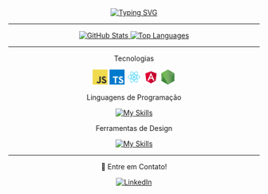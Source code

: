 <!-- Título com Animação de Digitação -->
<div align="center">
  <a href="https://git.io/typing-svg">
    <img src="https://readme-typing-svg.demolab.com?font=Fira+Code&size=30&pause=1000&random=false&width=435&lines=Hi+I'm+Lucas" alt="Typing SVG" />
  </a>
</div>

---

<!-- GitHub Stats -->
<div align="center">
  <a href="https://github.com/luctmc">
    <img height="180em" src="https://github-readme-stats.vercel.app/api?username=luctmc&show_icons=true&locale=pt-br&theme=react" alt="GitHub Stats"/>
    <img height="180em" src="https://github-readme-stats.vercel.app/api/top-langs?username=luctmc&show_icons=true&locale=pt-br&layout=compact&theme=react" alt="Top Languages"/>
  </a>
</div>

---

<!-- Tecnologias e Ferramentas -->
<div align="center">
  <!-- Tecnologias -->
  <p>Tecnologias</p>
  <code><img height="30" src="https://raw.githubusercontent.com/github/explore/80688e429a7d4ef2fca1e82350fe8e3517d3494d/topics/javascript/javascript.png" alt="JavaScript"></code>
  <code><img height="30" src="https://raw.githubusercontent.com/github/explore/80688e429a7d4ef2fca1e82350fe8e3517d3494d/topics/typescript/typescript.png" alt="TypeScript"></code>
  <code><img height="30" src="https://raw.githubusercontent.com/github/explore/80688e429a7d4ef2fca1e82350fe8e3517d3494d/topics/react/react.png" alt="React"></code>
  <code><img height="30" src="https://raw.githubusercontent.com/github/explore/5c058a388828bb5fde0bcafd4bc867b5bb3f26f3/topics/angular/angular.png" alt="Angular"></code>
  <code><img height="30" src="https://raw.githubusercontent.com/github/explore/80688e429a7d4ef2fca1e82350fe8e3517d3494d/topics/nodejs/nodejs.png" alt="Node.js"></code>
  
  <!-- Outras Habilidades -->
  <p>Linguagens de Programação</p>
  
  [![My Skills](https://skillicons.dev/icons?i=js,html,css,c,cs,py)](https://skillicons.dev)
  
  <!-- Ferramentas de Design -->
  <p> Ferramentas de Design</p>
  
  [![My Skills](https://skillicons.dev/icons?i=figma,ps,pr,blender)](https://skillicons.dev)
</div>

---

<!-- Redes Sociais -->
<div align="center">
  <p>🔗 Entre em Contato!</p>
  <a href="https://www.linkedin.com/in/lucas-castro-083201292/">
    <img src="https://img.shields.io/badge/LinkedIn-0077B5?style=for-the-badge&logo=linkedin&logoColor=white" alt="LinkedIn">
  </a>
</div>
